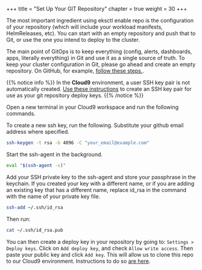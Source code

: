 +++
title = "Set Up Your GIT Repository"
chapter = true
weight = 30
+++

The most important ingredient using eksctl enable repo is the configuration of your repository (which will include your workload manifests, HelmReleases, etc). You can start with an empty repository and push that to Git, or use the one you intend to deploy to the cluster.

The main point of GitOps is to keep everything (config, alerts, dashboards, apps, literally everything) in Git and use it as a single source of truth. To keep your cluster configuration in Git, please go ahead and create an empty repository. On GitHub, for example, [follow these steps.](https://help.github.com/articles/create-a-repo).

{{% notice info %}}
In the **Cloud9** environment, a user SSH key pair is not automatically created. [Use these instructions](https://help.github.com/en/github/authenticating-to-github/checking-for-existing-ssh-keys) to create an SSH key pair for use as your git repository deploy keys.
{{% /notice %}}

Open a new terminal in your Cloud9 workspace and run the following commands.

To create a new ssh key, run the following. Substitute your github email address where specified.

```sh
ssh-keygen -t rsa -b 4096 -C "your_email@example.com"
```

Start the ssh-agent in the background.

```sh
eval "$(ssh-agent -s)"
```

Add your SSH private key to the ssh-agent and store your passphrase in the keychain. If you created your key with a different name, or if you are adding an existing key that has a different name, replace id_rsa in the command with the name of your private key file.

```sh
ssh-add ~/.ssh/id_rsa
```

Then run:

```bash
cat ~/.ssh/id_rsa.pub
```

You can then create a deploy key in your repository by going to: `Settings > Deploy keys`. Click on `Add deploy key`, and check `Allow write access`. Then paste your public key and click `Add key`. This will allow us to clone this repo to our Cloud9 environment. Instructions to do so [are here](https://help.github.com/en/github/authenticating-to-github/adding-a-new-ssh-key-to-your-github-account).
